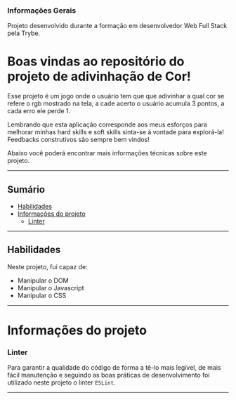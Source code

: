 ### Informações Gerais

Projeto desenvolvido durante a formação em desenvolvedor Web Full Stack pela Trybe.

# Boas vindas ao repositório do projeto de adivinhação de Cor!

Esse projeto é um jogo onde o usuário tem que que adivinhar a qual cor se refere o rgb mostrado na tela, a cade acerto o usuário acumula 3 pontos, a cada erro ele perde 1.

Lembrando que esta aplicação corresponde aos meus esforços para melhorar minhas hard skills e soft skills sinta-se à vontade para explorá-la! Feedbacks construtivos são sempre bem vindos!

Abaixo você poderá encontrar mais informações técnicas sobre este projeto.

---

## Sumário

- [Habilidades](#habilidades)
- [Informações do projeto](#informações-do-projeto)
  - [Linter](#linter)

---

## Habilidades

Neste projeto, fui capaz de:

* Manipular o DOM
* Manipular o Javascript
* Manipular o CSS

---

# Informações do projeto

### Linter

Para garantir a qualidade do código de forma a tê-lo mais legível, de mais fácil manutenção e seguindo as boas práticas de desenvolvimento foi utilizado neste projeto o linter `ESLint`.

---
